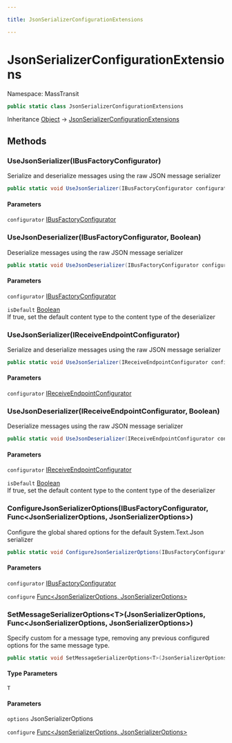 ```yaml
---

title: JsonSerializerConfigurationExtensions

---
```


# JsonSerializerConfigurationExtensions

Namespace: MassTransit

```csharp
public static class JsonSerializerConfigurationExtensions
```

Inheritance [Object](https://learn.microsoft.com/en-us/dotnet/api/system.object) → [JsonSerializerConfigurationExtensions](../masstransit/jsonserializerconfigurationextensions)

## Methods

### **UseJsonSerializer(IBusFactoryConfigurator)**

Serialize and deserialize messages using the raw JSON message serializer

```csharp
public static void UseJsonSerializer(IBusFactoryConfigurator configurator)
```

#### Parameters

`configurator` [IBusFactoryConfigurator](../../masstransit-abstractions/masstransit/ibusfactoryconfigurator)<br/>

### **UseJsonDeserializer(IBusFactoryConfigurator, Boolean)**

Deserialize messages using the raw JSON message serializer

```csharp
public static void UseJsonDeserializer(IBusFactoryConfigurator configurator, bool isDefault)
```

#### Parameters

`configurator` [IBusFactoryConfigurator](../../masstransit-abstractions/masstransit/ibusfactoryconfigurator)<br/>

`isDefault` [Boolean](https://learn.microsoft.com/en-us/dotnet/api/system.boolean)<br/>
If true, set the default content type to the content type of the deserializer

### **UseJsonSerializer(IReceiveEndpointConfigurator)**

Serialize and deserialize messages using the raw JSON message serializer

```csharp
public static void UseJsonSerializer(IReceiveEndpointConfigurator configurator)
```

#### Parameters

`configurator` [IReceiveEndpointConfigurator](../../masstransit-abstractions/masstransit/ireceiveendpointconfigurator)<br/>

### **UseJsonDeserializer(IReceiveEndpointConfigurator, Boolean)**

Deserialize messages using the raw JSON message serializer

```csharp
public static void UseJsonDeserializer(IReceiveEndpointConfigurator configurator, bool isDefault)
```

#### Parameters

`configurator` [IReceiveEndpointConfigurator](../../masstransit-abstractions/masstransit/ireceiveendpointconfigurator)<br/>

`isDefault` [Boolean](https://learn.microsoft.com/en-us/dotnet/api/system.boolean)<br/>
If true, set the default content type to the content type of the deserializer

### **ConfigureJsonSerializerOptions(IBusFactoryConfigurator, Func\<JsonSerializerOptions, JsonSerializerOptions\>)**

Configure the global shared options for the default System.Text.Json serializer

```csharp
public static void ConfigureJsonSerializerOptions(IBusFactoryConfigurator configurator, Func<JsonSerializerOptions, JsonSerializerOptions> configure)
```

#### Parameters

`configurator` [IBusFactoryConfigurator](../../masstransit-abstractions/masstransit/ibusfactoryconfigurator)<br/>

`configure` [Func\<JsonSerializerOptions, JsonSerializerOptions\>](https://learn.microsoft.com/en-us/dotnet/api/system.func-2)<br/>

### **SetMessageSerializerOptions\<T\>(JsonSerializerOptions, Func\<JsonSerializerOptions, JsonSerializerOptions\>)**

Specify custom  for a message type, removing any previous configured options for the same message type.

```csharp
public static void SetMessageSerializerOptions<T>(JsonSerializerOptions options, Func<JsonSerializerOptions, JsonSerializerOptions> configure)
```

#### Type Parameters

`T`<br/>

#### Parameters

`options` JsonSerializerOptions<br/>

`configure` [Func\<JsonSerializerOptions, JsonSerializerOptions\>](https://learn.microsoft.com/en-us/dotnet/api/system.func-2)<br/>
